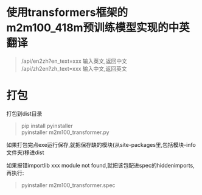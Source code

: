 # 使用transformers框架的m2m100_418m预训练模型实现的中英翻译

> /api/en2zh?en_text=xxx 输入英文,返回中文  
> /api/zh2en?zh_text=xxx 输入中文,返回英文

# 打包
打包到dist目录
> pip install pyinstaller  
> pyinstaller m2m100_transformer.py  

如果打包完点exe运行保存,就把保存缺的模块(从site-packages里,包括模块-info文件夹)移进dist 

如果报错importlib xxx module not found,就把该包配进spec的hiddenimports,再执行: 
> pyinstaller m2m100_transformer.spec
